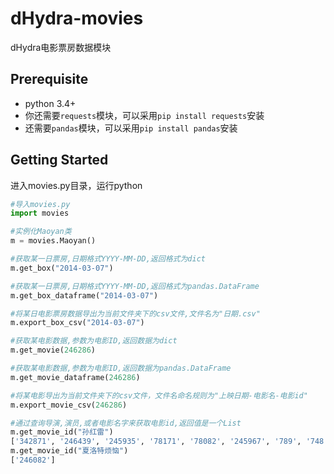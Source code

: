 # dHydra-movies
dHydra电影票房数据模块

## Prerequisite
 - python 3.4+
 - 你还需要`requests`模块，可以采用`pip install requests`安装
 - 还需要`pandas`模块，可以采用`pip install pandas`安装

## Getting Started
进入movies.py目录，运行python
```python
#导入movies.py
import movies

#实例化Maoyan类
m = movies.Maoyan()

#获取某一日票房,日期格式YYYY-MM-DD,返回格式为dict
m.get_box("2014-03-07")

#获取某一日票房,日期格式YYYY-MM-DD,返回格式为pandas.DataFrame
m.get_box_dataframe("2014-03-07")

#将某日电影票房数据导出为当前文件夹下的csv文件,文件名为"日期.csv"
m.export_box_csv("2014-03-07")

#获取某电影数据,参数为电影ID,返回数据为dict
m.get_movie(246286)

#获取某电影数据,参数为电影ID,返回数据为pandas.DataFrame
m.get_movie_dataframe(246286)

#将某电影导出为当前文件夹下的csv文件，文件名命名规则为"上映日期-电影名-电影id"
m.export_movie_csv(246286)

#通过查询导演,演员,或者电影名字来获取电影id,返回值是一个List
m.get_movie_id("孙红雷")
['342871', '246439', '245935', '78171', '78082', '245967', '789', '748', '3', '402', '79', '14142', '492', '247524', '686', '178', '59305', '230', '294', '246589', '146', '959', '23732', '226931', '17618', '239255']
m.get_movie_id("夏洛特烦恼")
['246082']
```